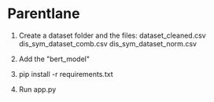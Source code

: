 # Parentlane

1. Create a dataset folder and the files:
dataset_cleaned.csv
dis_sym_dataset_comb.csv
dis_sym_dataset_norm.csv

2. Add the "bert_model"

3. pip install -r requirements.txt

4. Run app.py 